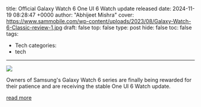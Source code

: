 title: Official Galaxy Watch 6 One UI 6 Watch update released
date: 2024-11-19 08:28:47 +0000
author: "Abhijeet Mishra"
cover: https://www.sammobile.com/wp-content/uploads/2023/08/Galaxy-Watch-6-Classic-review-1.jpg
draft: false
top: false
type: post
hide: false
toc: false
tags:
  - Tech
categories:
  - tech
---

![](https://www.sammobile.com/wp-content/uploads/2023/08/Galaxy-Watch-6-Classic-review-1.jpg)

Owners of Samsung's Galaxy Watch 6 series are finally being rewarded for their patience and are receiving the stable One UI 6 Watch update.

[read more](https://www.sammobile.com/news/galaxy-watch-6-one-ui-6-watch-update-rollout/)
